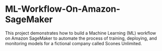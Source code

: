 # ML-Workflow-On-Amazon-SageMaker
This project demonstrates how to build a Machine Learning (ML) workflow on Amazon SageMaker to automate the process of training, deploying, and monitoring models for a fictional company called Scones Unlimited.
